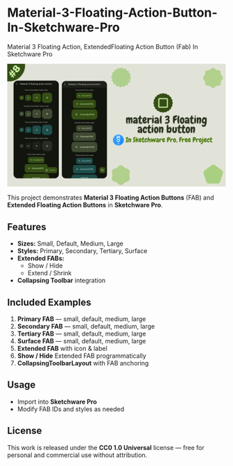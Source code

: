 # Material-3-Floating-Action-Button-In-Sketchware-Pro
Material 3 Floating Action, ExtendedFloating Action Button (Fab) In Sketchware Pro

[![Watch the video](https://raw.githubusercontent.com/FasterSoftwareDeveloper/Material-3-Floating-Action-Button-In-Sketchware-Pro/refs/heads/main/thumbnail.png)](https://youtu.be/hO3WPxyP14Y)  

This project demonstrates **Material 3 Floating Action Buttons** (FAB) and **Extended Floating Action Buttons** in **Sketchware Pro**.

## Features
- **Sizes:** Small, Default, Medium, Large
- **Styles:** Primary, Secondary, Tertiary, Surface
- **Extended FABs:**  
  - Show / Hide  
  - Extend / Shrink  
- **Collapsing Toolbar** integration

## Included Examples
1. **Primary FAB** — small, default, medium, large  
2. **Secondary FAB** — small, default, medium, large  
3. **Tertiary FAB** — small, default, medium, large  
4. **Surface FAB** — small, default, medium, large  
5. **Extended FAB** with icon & label  
6. **Show / Hide** Extended FAB programmatically  
7. **CollapsingToolbarLayout** with FAB anchoring

## Usage
- Import into **Sketchware Pro**
- Modify FAB IDs and styles as needed

## License
This work is released under the **CC0 1.0 Universal** license — free for personal and commercial use without attribution.

